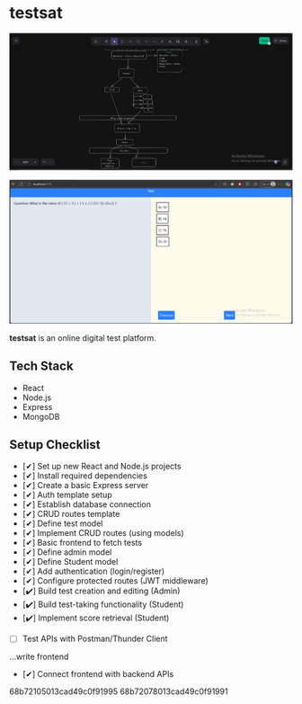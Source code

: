 # testsat


![Project Screenshot](overview.png)
 

![Project Screenshot](dumb.png)

**testsat** is an online digital test platform.

## Tech Stack

- React
- Node.js
- Express
- MongoDB

## Setup Checklist

- [✔] Set up new React and Node.js projects  
- [✔] Install required dependencies  
- [✔] Create a basic Express server  
- [✔] Auth template setup  
- [✔] Establish database connection  
- [✔] CRUD routes template  
- [✔] Define test model
- [✔] Implement CRUD routes (using models)  
- [✔] Basic frontend to fetch tests
- [✔] Define admin model    
- [✔] Define Student model
- [✔] Add authentication (login/register)  
- [✔] Configure protected routes (JWT middleware)  
- [✔️] Build test creation and editing (Admin)  
- [✔️] Build test-taking functionality (Student)  
- [✔️] Implement score retrieval (Student)  
- [ ] Test APIs with Postman/Thunder Client  


...write frontend
- [✔] Connect frontend with backend APIs  



68b72105013cad49c0f91995
68b72078013cad49c0f91991
